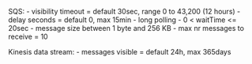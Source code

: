 SQS:
    - visibility timeout = default 30sec, range 0 to 43,200 (12 hours)
    - delay seconds = default 0, max 15min
    - long polling - 0 < waitTime <= 20sec
    - message size between 1 byte and 256 KB
    - max nr messages to receive = 10

Kinesis data stream:
    - messages visible = default 24h, max 365days